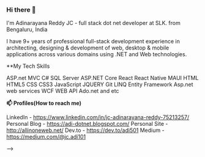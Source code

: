 ### Hi there 👋

I'm Adinarayana Reddy JC - full stack dot net developer at SLK. from Bengaluru, India

I have 9+ years of professional full-stack development experience in architecting, designing & development of web, desktop & mobile applications across various domains using .NET and Web technologies.


**My Tech Skills

ASP.net
MVC
C#
SQL Server
ASP.NET Core
React
React Native
MAUI
HTML
HTML5
CSS
CSS3
JavaScript
JQUERY
Git
LINQ
Entity Framework
Asp.net web services
WCF
WEB API
Ado.net
and etc


**📫 Profiles(How to reach me)**

LinkedIn - https://www.linkedin.com/in/jc-adinarayana-reddy-75213257/
Personal Blog - https://adi-dotnet.blogspot.com/
Personal Site - http://allinoneweb.net/
Dev.to - https://dev.to/adi501
Medium - https://medium.com/@jc.adi101


-->
